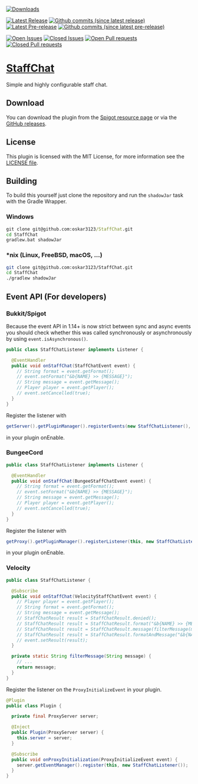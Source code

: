 [![Downloads](https://img.shields.io/github/downloads/oskar3123/StaffChat/total.svg?style=flat)](https://github.com/oskar3123/StaffChat/releases/latest)

[![Latest Release](https://img.shields.io/github/v/release/oskar3123/StaffChat.svg?style=flat)](https://github.com/oskar3123/StaffChat/releases/latest)
[![Github commits (since latest release)](https://img.shields.io/github/commits-since/oskar3123/StaffChat/latest.svg?style=flat)](https://github.com/oskar3123/StaffChat/commits/master)
[![Latest Pre-release](https://img.shields.io/github/v/release/oskar3123/StaffChat.svg?style=flat&include_prereleases)](https://github.com/oskar3123/StaffChat/releases)
[![Github commits (since latest pre-release)](https://img.shields.io/github/commits-since/oskar3123/StaffChat/latest.svg?style=flat&include_prereleases)](https://github.com/oskar3123/StaffChat/commits/master)

[![Open Issues](https://img.shields.io/github/issues/oskar3123/StaffChat)](https://github.com/oskar3123/StaffChat/issues?q=is%3Aopen+is%3Aissue)
[![Closed Issues](https://img.shields.io/github/issues-closed/oskar3123/StaffChat)](https://github.com/oskar3123/StaffChat/issues?q=is%3Aissue+is%3Aclosed)
[![Open Pull requests](https://img.shields.io/github/issues-pr/oskar3123/StaffChat)](https://github.com/oskar3123/StaffChat/pulls?q=is%3Aopen+is%3Apr)
[![Closed Pull requests](https://img.shields.io/github/issues-pr-closed/oskar3123/StaffChat)](https://github.com/oskar3123/StaffChat/pulls?q=is%3Apr+is%3Aclosed)

# [StaffChat](https://oskar3123.github.io/StaffChat)

Simple and highly configurable staff chat.

## Download

You can download the plugin from
the [Spigot resource page](https://www.spigotmc.org/resources/37804/) or via
the [GitHub releases](https://github.com/oskar3123/StaffChat/releases).

## License

This plugin is licensed with the MIT License, for more information see
the [LICENSE file](https://github.com/oskar3123/StaffChat/blob/master/LICENSE).

## Building

To build this yourself just clone the repository and run the `shadowJar` task with the Gradle
Wrapper.

### Windows

```bat
git clone git@github.com:oskar3123/StaffChat.git
cd StaffChat
gradlew.bat shadowJar
```

### *nix (Linux, FreeBSD, macOS, ...)

```bash
git clone git@github.com:oskar3123/StaffChat.git
cd StaffChat
./gradlew shadowJar
```

## Event API (For developers)

### Bukkit/Spigot

Because the event API in 1.14+ is now strict between sync and async events you should check whether
this was called synchronously or asynchronously by using `event.isAsynchronous()`.

```java
public class StaffChatListener implements Listener {

  @EventHandler
  public void onStaffChat(StaffChatEvent event) {
    // String format = event.getFormat();
    // event.setFormat("&b{NAME} >> {MESSAGE}");
    // String message = event.getMessage();
    // Player player = event.getPlayer();
    // event.setCancelled(true);
  }
}
```

Register the listener with

```java
getServer().getPluginManager().registerEvents(new StaffChatListener(), this);
```

in your plugin onEnable.

### BungeeCord

```java
public class StaffChatListener implements Listener {

  @EventHandler
  public void onStaffChat(BungeeStaffChatEvent event) {
    // String format = event.getFormat();
    // event.setFormat("&b{NAME} >> {MESSAGE}");
    // String message = event.getMessage();
    // Player player = event.getPlayer();
    // event.setCancelled(true);
  }
}
```

Register the listener with

```java
getProxy().getPluginManager().registerListener(this, new StaffChatListener());
```

in your plugin onEnable.

### Velocity

```java
public class StaffChatListener {

  @Subscribe
  public void onStaffChat(VelocityStaffChatEvent event) {
    // Player player = event.getPlayer();
    // String format = event.getFormat();
    // String message = event.getMessage();
    // StaffChatResult result = StaffChatResult.denied();
    // StaffChatResult result = StaffChatResult.format("&b{NAME} >> {MESSAGE}");
    // StaffChatResult result = StaffChatResult.message(filterMessage(message));
    // StaffChatResult result = StaffChatResult.formatAndMessage("&b{NAME} >> {MESSAGE}", filterMessage(message));
    // event.setResult(result);
  }

  private static String filterMessage(String message) {
    // ...
    return message;
  }
}
```

Register the listener on the `ProxyInitializeEvent` in your plugin.

```java
@Plugin
public class Plugin {

  private final ProxyServer server;

  @Inject
  public Plugin(ProxyServer server) {
    this.server = server;
  }

  @Subscribe
  public void onProxyInitialization(ProxyInitializeEvent event) {
    server.getEventManager().register(this, new StaffChatListener());
  }
}
```
